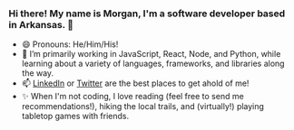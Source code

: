 ### Hi there! My name is Morgan, I'm a software developer based in Arkansas. 👋

<!--
**MorganWilliamson/MorganWilliamson** is a ✨ _special_ ✨ repository because its `README.md` (this file) appears on your GitHub profile.

Here are some ideas to get you started:
-->

- 😄 Pronouns: He/Him/His!
- 🌱 I’m primarily working in JavaScript, React, Node, and Python, while learning about a variety of languages, frameworks, and libraries along the way. 
- 📫 [LinkedIn](https://www.linkedin.com/in/morgan-t-williamson/) or [Twitter](https://twitter.com/MW_swe) are the best places to get ahold of me!
- ✨ When I'm not coding, I love reading (feel free to send me recommendations!), hiking the local trails, and (virtually!) playing tabletop games with friends.
